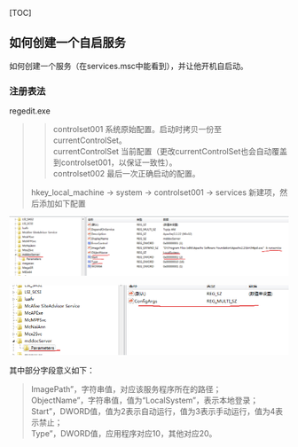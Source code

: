 [TOC]


## 如何创建一个自启服务
如何创建一个服务（在services.msc中能看到），并让他开机自启动。

### 注册表法

regedit.exe
>> controlset001 系统原始配置。启动时拷贝一份至currentControlSet。    
>> currentControlSet 当前配置（更改currentControlSet也会自动覆盖到controlset001，以保证一致性）。   
>> controlset002 最后一次正确启动的配置。  
>
> hkey_local_machine -> system -> controlset001 -> services 新建项，然后添加如下配置


![这是一张图片](img/services-buildMain.png)

![这是一张图片](img/services-buildParameters.png)

其中部分字段意义如下：
> ImagePath”，字符串值，对应该服务程序所在的路径；  
> ObjectName”，字符串值，值为“LocalSystem”，表示本地登录；  
> Start”，DWORD值，值为2表示自动运行，值为3表示手动运行，值为4表示禁止；  
> Type”，DWORD值，应用程序对应10，其他对应20。  

